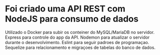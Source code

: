 # Foi criado uma  API REST com NodeJS para consumo de dados
 
Utilizado o Docker para subir os conteiner do MySQL/MariaDB no servidor.
Express para controle do app da API.
Nodemon para atualizar o servidor durante o desenvolvimento.
Eslint para seguir padroes de programaçao.
Sequelize para relacionamento e migraçoes de tabelas do banco de dados.
